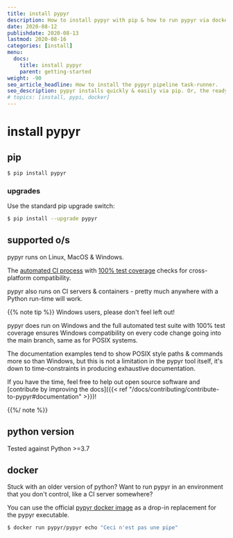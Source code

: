 ```yaml
---
title: install pypyr
description: How to install pypyr with pip & how to run pypyr via docker
date: 2020-08-12
publishdate: 2020-08-13
lastmod: 2020-08-16
categories: [install]
menu:
  docs:
    title: install pypyr
    parent: getting-started
weight: -90
seo_article_headline: How to install the pypyr pipeline task-runner.
seo_description: pypyr installs quickly & easily via pip. Or, the ready-made docker container is a drop-in replacement for the cli.
# topics: [install, pypi, docker]
---
```

# install pypyr
## pip
```bash
$ pip install pypyr
```

### upgrades
Use the standard pip upgrade switch:

```bash
$ pip install --upgrade pypyr
```

## supported o/s
pypyr runs on Linux, MacOS & Windows.

The [automated CI process](https://github.com/pypyr/pypyr/actions) with [100%
test coverage](https://app.codecov.io/gh/pypyr/pypyr) checks for cross-platform
compatibility.

pypyr also runs on CI servers & containers - pretty much anywhere with a Python
run-time will work.

{{% note tip %}}
Windows users, please don't feel left out!

pypyr does run on Windows and the full automated test suite with 100% test
coverage ensures Windows compatibility on every code change going into the main
branch, same as for POSIX systems.

The documentation examples tend to show POSIX style paths & commands more so
than Windows, but this is not a limitation in the pypyr tool itself, it's down
to time-constraints in producing exhaustive documentation.

If you have the time, feel free to help out open source software and [contribute
by improving the docs]({{< ref
"/docs/contributing/contribute-to-pypyr#documentation" >}})!

{{%/ note %}}

## python version
Tested against Python >=3.7

## docker
Stuck with an older version of python? Want to run pypyr in an
environment that you don't control, like a CI server somewhere?

You can use the official [pypyr docker image](https://hub.docker.com/r/pypyr/pypyr/)
as a drop-in replacement for the pypyr executable.

```bash
$ docker run pypyr/pypyr echo "Ceci n'est pas une pipe"
```
